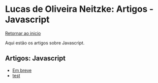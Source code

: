 # Lucas de Oliveira Neitzke: Artigos - Javascript

[Retornar ao inicio](README.md)

Aqui estão os artigos sobre Javascript.

## Artigos: Javascript

- [Em breve](#teste)
- [test](js/test.md)
